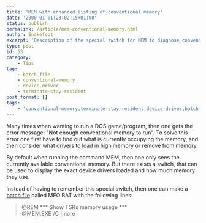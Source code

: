 ```yaml
---
title: 'MEM with enhanced listing of conventional memory'
date: '2000-01-01T23:02:15+01:00'
status: publish
permalink: /article/mem-conventional-memory.html
author: Snakefoot
excerpt: 'Description of the special switch for MEM to diagnose conventional memory usage, and how to put it in a batch file.'
type: post
id: 53
category:
    - Tips
tag:
    - batch-file
    - conventional-memory
    - device-driver
    - terminate-stay-resident
post_format: []
tags:
    - 'conventional-memory,terminate-stay-resident,device-driver,batch-file'
---
```

Many times when wanting to run a DOS game/program, then one gets the error message: "Not enough conventional memory to run". To solve this error one first have to find out what is currently occupying the memory, and then consider what [drivers to load in high memory](/article/load-drivers-high-memory.html) or remove from memory.  
  
 By default when running the command MEM, then one only sees the currently available conventional memory. But there exists a switch, that can be used to display the exact device drivers loaded and how much memory they use.  
  
 Instead of having to remember this special switch, then one can make a [batch file](/article/batch-file.html) called MEO.BAT with the following lines:

> @REM \*\*\* Show TSRs memory usage \*\*\*  
>  @MEM.EXE /C |more